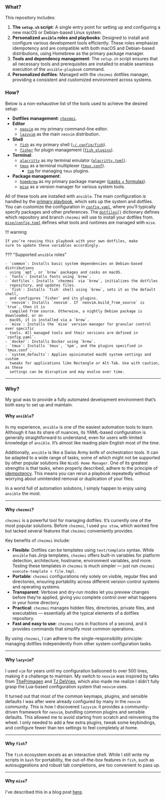 ### What?

This repository includes:

1. **The `setup.sh` script**: A single entry point for setting up and
   configuring a new macOS or Debian-based Linux system.
2. **Personalized `ansible` roles and playbooks**: Designed to install and
   configure various development tools efficiently. These roles emphasize
   idempotency and are compatible with both macOS and Debian-based distributions,
   using Homebrew as the primary package manager.
3. **Tools and dependency management**: The `setup.sh` script ensures that all
   necessary tools and prerequisites are installed to enable seamless execution
   of the `ansible-playbook` command.
4. **Personalized dotfiles**: Managed with the `chezmoi` dotfiles manager,
   providing a consistent and customized environment across systems.

### How?

Below is a non-exhaustive list of the tools used to achieve the desired setup:

- **Dotfiles management**: [`chezmoi`](https://www.chezmoi.io).
- **Editor**
    - [`neovim`](https://neovim.io) as my primary command-line editor.
    - [`lazyvim`](https://www.lazyvim.org/) as the main `neovim` distribution.
- **Shell**
    - [`fish`](https://fishshell.com) as my primary shell ([`~/.config/fish`](https://github.com/shmileee/dotfiles/tree/master/config/private_dot_config/private_fish)).
    - [`fisher`](https://github.com/jorgebucaran/fisher) for plugin management
      ([`fish_plugins`](https://github.com/shmileee/dotfiles/blob/master/config/private_dot_config/private_fish/private_fish_plugins)).
- **Terminal**:
    - [`alacritty`](https://alacritty.org) as my terminal emulator
      ([`alacritty.toml`](https://github.com/shmileee/dotfiles/blob/master/config/private_dot_config/private_alacritty/alacritty.toml.tmpl)).
    - [`tmux`](https://github.com/tmux/tmux) as a terminal multiplexer ([`tmux.conf`](https://github.com/shmileee/dotfiles/blob/master/config/private_dot_config/private_tmux/tmux.conf)).
        - [`tpm`](https://github.com/tmux-plugins/tpm) for managing `tmux` plugins.
- **Package management**:
    - [`homebrew`](https://brew.sh) as my primary package manager ([casks + formulas](https://github.com/shmileee/dotfiles/blob/master/scripts/common/ansible/config.yaml#L10)).
    - [`mise`](https://blog.oponomarov.com/posts/mise-faster-smarter-tool-versioning) as a version manager for various system tools.

All of these tools are installed with `ansible`. The main configuration is
handled by the [primary
playbook](https://github.com/shmileee/dotfiles/blob/master/scripts/common/ansible/main.yaml),
which sets up the system and dotfiles. You can customize the configuration in
[`config.yaml`](https://github.com/shmileee/dotfiles/blob/master/scripts/common/ansible/config.yaml),
where you’ll typically specify packages and other preferences. The
[`dotfiles{}`](https://github.com/shmileee/dotfiles/blob/master/scripts/common/ansible/config.yaml#L86-L88)
dictionary defines which repository and branch `chezmoi` will use to install
your dotfiles from.
[`mise/config.toml`](https://github.com/shmileee/dotfiles/blob/master/config/private_dot_config/mise/config.toml)
defines what tools and runtimes are managed with `mise`.

!!! warning

    If you’re reusing this playbook with your own dotfiles, make
    sure to update these variables accordingly.

??? "Supported `ansible` roles"

    - `common`: Installs basic system dependencies on Debian-based distributions
      using `apt`, or `brew` packages and casks on macOS.
    - `fonts`: Installs fonts using `brew`.
    - `dotfiles`: Installs `chezmoi` via `brew`, initializes the dotfiles
      repository, and updates files.
    - `fish`: Installs `fish` shell using `brew`, sets it as the default shell,
      and configures `fisher` and its plugins.
    - `neovim`: Installs `neovim`. If `neovim.build_from_source` is `true`, then it is
      compiled from source. Otherwise, a nightly Debian package is downloaded, or on
      macOS, it is installed via a `brew`.
    - `mise`: Installs the `mise` version manager for granular control over specific
      tools. All managed tools and their versions are defined in `config.yaml`.
    - `docker`: Installs Docker using `brew`.
    - `tmux`: Installs `tmux`, `tpm`, and the plugins specified in `tmux.conf`.
    - `system_defaults`: Applies opinionated macOS system settings and custom
      tweaks for applications like Rectangle or Alt-Tab. Use with caution, as these
      settings can be disruptive and may evolve over time.

---

### Why?

My goal was to provide a fully automated development environment that’s both
easy to set up and maintain.

#### Why `ansible`?

In my experience, `ansible` is one of the easiest automation tools to learn.
Although it has its share of nuances, its YAML-based configuration is generally
straightforward to understand, even for users with limited knowledge of
`ansible`. It’s almost like reading plain English most of the time.

Additionally, `ansible` is like a Swiss Army knife of orchestration tools. It
can be adapted to a wide range of tasks, some of which might not be supported
by other popular solutions like `NixOS Home Manager`. One of its greatest
strengths is that tasks, when properly described, adhere to the principle of
[idempotency](https://docs.ansible.com/ansible/latest/reference_appendices/glossary.html#term-Idempotency).
This means you can rerun a playbook repeatedly without worrying about
unintended removal or duplication of your files.

In a world full of automation solutions, I simply happen to enjoy using
`ansible` the most.

---

#### Why `chezmoi`?

`chezmoi` is a powerful tool for managing dotfiles. It’s currently one of the
most popular solutions. Before `chezmoi`, I used `gnu stow`, which worked fine
but lacked several features that `chezmoi` conveniently provides.

Key benefits of `chezmoi` include:

- **Flexible**: Dotfiles can be templates using `text/template` syntax. While
  `ansible` has Jinja templates, `chezmoi` offers built-in variables for platform
  detection, architecture, hostname, environment variables, and more. Testing
  these templates in `chezmoi` is much simpler — just run `chezmoi execute-template
< file.tmpl`.
- **Portable**: `chezmoi` configurations rely solely on visible, regular files
  and directories, ensuring portability across different version control systems
  and operating systems.
- **Transparent**: Verbose and dry-run modes let you preview changes before
  they’re applied, giving you complete control over what happens in your home
  directory.
- **Practical**: `chezmoi` manages hidden files, directories, private files,
  and executables — essentially all the typical elements of a dotfiles
  repository.
- **Fast and easy to use**: `chezmoi` runs in fractions of a second, and it
  provides commands that simplify most common operations.

By using `chezmoi`, I can adhere to the single-responsibility principle:
managing dotfiles independently from other system configuration tasks.

---

#### Why `lazyvim`?

I used `vim` for years until my configuration ballooned to over 500 lines,
making it a challenge to maintain. My switch to `neovim` was inspired by talks
from [ThePrimagen](https://github.com/ThePrimeagen) and [TJ
DeVries](https://github.com/tjdevries), which also made me realize I didn’t
fully grasp the Lua-based configuration system that `neovim` uses.

It turned out that most of the common keymaps, plugins, and sensible defaults I
was after were already configured by many in the `neovim` community. This is
how I discovered `lazyvim`: it provides a community-driven framework for
`neovim`, bundling common plugins and sensible defaults. This allowed me to
avoid starting from scratch and reinventing the wheel. I only needed to add a
few extra plugins, tweak some keybindings, and configure fewer than ten
settings to feel completely at home.

---

#### Why `fish`?

The `fish` ecosystem excels as an interactive shell. While I still write my
scripts in `bash` for portability, the out-of-the-box features in `fish`, such
as autosuggestions and robust tab completions, are too convenient to pass up.

---

#### Why `mise`?

I've described this in a blog post
[here](https://blog.oponomarov.com/posts/mise-faster-smarter-tool-versioning).
